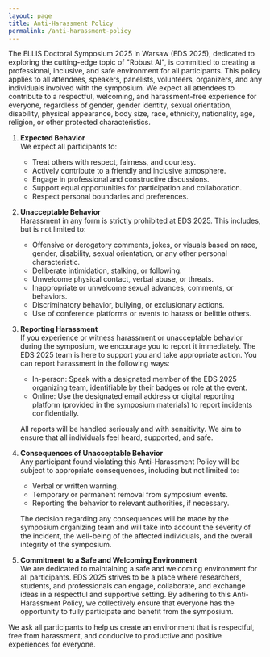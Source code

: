 ```yaml
---
layout: page
title: Anti-Harassment Policy
permalink: /anti-harassment-policy
---
```

The ELLIS Doctoral Symposium 2025 in Warsaw (EDS 2025), dedicated to exploring the cutting-edge topic of "Robust AI", is committed to creating a professional, inclusive, and safe environment for all participants. This policy applies to all attendees, speakers, panelists, volunteers, organizers, and any individuals involved with the symposium. We expect all attendees to contribute to a respectful, welcoming, and harassment-free experience for everyone, regardless of gender, gender identity, sexual orientation, disability, physical appearance, body size, race, ethnicity, nationality, age, religion, or other protected characteristics.
1. **Expected Behavior**\
    We expect all participants to:
    - Treat others with respect, fairness, and courtesy.
    - Actively contribute to a friendly and inclusive atmosphere.
    - Engage in professional and constructive discussions.
    - Support equal opportunities for participation and collaboration.
    - Respect personal boundaries and preferences.

    <!-- This comment somehow fixes the formatting -->
2. **Unacceptable Behavior**\
    Harassment in any form is strictly prohibited at EDS 2025. This includes, but is not limited to:
    - Offensive or derogatory comments, jokes, or visuals based on race, gender, disability, sexual orientation, or any other personal characteristic.
    - Deliberate intimidation, stalking, or following.
    - Unwelcome physical contact, verbal abuse, or threats.
    - Inappropriate or unwelcome sexual advances, comments, or behaviors.
    - Discriminatory behavior, bullying, or exclusionary actions.
    - Use of conference platforms or events to harass or belittle others.

    <!-- This comment somehow fixes the formatting -->
3. **Reporting Harassment**\
    If you experience or witness harassment or unacceptable behavior during the symposium, we encourage you to report it immediately. The EDS 2025 team is here to support you and take appropriate action. You can report harassment in the following ways:
      - In-person: Speak with a designated member of the EDS 2025 organizing team, identifiable by their badges or role at the event.
      - Online: Use the designated email address or digital reporting platform (provided in the symposium materials) to report incidents confidentially.

    All reports will be handled seriously and with sensitivity. We aim to ensure that all individuals feel heard, supported, and safe.
4. **Consequences of Unacceptable Behavior**\
    Any participant found violating this Anti-Harassment Policy will be subject to appropriate consequences, including but not limited to:
    - Verbal or written warning.
    - Temporary or permanent removal from symposium events.
    - Reporting the behavior to relevant authorities, if necessary.

    The decision regarding any consequences will be made by the symposium organizing team and will take into account the severity of the incident, the well-being of the affected individuals, and the overall integrity of the symposium.
5. **Commitment to a Safe and Welcoming Environment**\
We are dedicated to maintaining a safe and welcoming environment for all participants. EDS 2025 strives to be a place where researchers, students, and professionals can engage, collaborate, and exchange ideas in a respectful and supportive setting. By adhering to this Anti-Harassment Policy, we collectively ensure that everyone has the opportunity to fully participate and benefit from the symposium.

We ask all participants to help us create an environment that is respectful, free from harassment, and conducive to productive and positive experiences for everyone.

<!-- For any questions or concerns, please feel free to contact the EDS 2025 team at TODO. -->